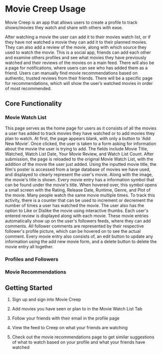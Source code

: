 # Movie Creep Usage
Movie Creep is an app that allows users to create a profile to track shows/movies they watch and share with others with ease. 

After watching a movie the user can add it to their movies watch list, or if they have not watched a movie they can add it to their planned movies. They can also add a review of the movie, along with which source they used to watch the movie. This is a social app, friends can add each other and examine others profiles and see what movies they have previously watched and their reviews of the movies on a main feed. There will also be a page for notifications, where users can see who has added them as a friend. Users can manually find movie recommendations based on authentic, trusted reviews from their friends. There will be a specific page for recommendations, which will show the user’s watched movies in order of most recommended. 

## Core Functionality

### Movie Watch List
This page serves as the home page for users as it consists of all the movies a user has added to track movies they have watched or to add movies they plan to watch. At first, the page appears blank, with only a button to 'Add New Movie'. Once clicked, the user is taken to a form asking for information about the movie the user is trying to add. The fields include Movie Title, Watched, Watch List Date, Your Movie Review, and Watch List Count. After submission, the page is reloaded to the original Movie Watch List, with the addition of the movie the user just added. Using the inputted movie title, the film's poster is accessed from a large database of movies we have used, and displayed to clearly represent the user's movie. Along with the image, the movie's title is shown. Every movie entry has a information symbol that can be found under the movie's title. When hovered over, this symbol opens a small screen with the Rating, Release Date, Runtime, Genre, and Plot of the movie. Many people watch the same movie multiple times. To track this activity, there is a counter that can be used to increment or decrement the number of times a user has watched the movie. The user also has the option to Like or Dislike the movie using interactive thumbs. Each user's entered review is displayed along with each movie. These movie entries automatically show up on the user's followers feeds, where they can add comments. All follower comments are represented by their respective follower's profile picture, which can be hovered on to see the actual comment. Every movie entry also consists of, an edit button to update any information using the add new movie form, and a delete button to delete the movie entry all together.


### Profiles and Followers


### Movie Recommendations


## Getting Started
1. Sign up and sign into Movie Creep

2. Add movies you have seen or plan to in the Movie Watch List Tab

3. Follow your friends with their email in the profile page

4. View the feed to Creep on what your friends are watching

5. Check out the movie recommendations page to get similar suggestions of what to watch based on your profile and what your friends have watched



